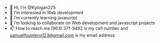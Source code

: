 - 👋 Hi, I’m @Kylogan225
- 👀 I’m interested in Web development
- 🌱 I’m currently learning javascript
- 💞️ I’m looking to collaborate on Web development and javascript projects
- 📫 How to reach me (903) 371-3492 is my cell number and samuelfounteno123@gmail.com is my email address

<!---
Kylogan225/Kylogan225 is a ✨ special ✨ repository because its `README.md` (this file) appears on your GitHub profile.
You can click the Preview link to take a look at your changes.
--->
